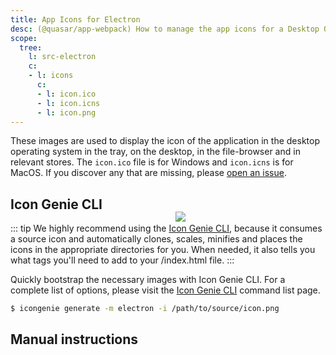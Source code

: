 ```yaml
---
title: App Icons for Electron
desc: (@quasar/app-webpack) How to manage the app icons for a Desktop Quasar app.
scope:
  tree:
    l: src-electron
    c:
    - l: icons
      c:
      - l: icon.ico
      - l: icon.icns
      - l: icon.png
---
```


These images are used to display the icon of the application in the desktop operating system in the tray, on the desktop, in the file-browser and in relevant stores. The `icon.ico` file is for Windows and `icon.icns` is for MacOS. If you discover any that are missing, please [open an issue](https://github.com/quasarframework/quasar/issues).

<img src="https://cdn.quasar.dev/img/iconfactory.png" style="float:right;max-width:15%;min-width:240px;padding-top:40px">

## Icon Genie CLI

::: tip
We highly recommend using the [Icon Genie CLI](/icongenie/introduction), because it consumes a source icon and automatically clones, scales, minifies and places the icons in the appropriate directories for you. When needed, it also tells you what tags you'll need to add to your /index.html file.
:::

Quickly bootstrap the necessary images with Icon Genie CLI. For a complete list of options, please visit the [Icon Genie CLI](/icongenie/command-list) command list page.

```bash
$ icongenie generate -m electron -i /path/to/source/icon.png
```

## Manual instructions

<DocTree :def="scope.tree" />
